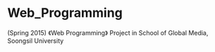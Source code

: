 # Web_Programming
(Spring 2015) 《Web Programming》 Project in School of Global Media, Soongsil University
